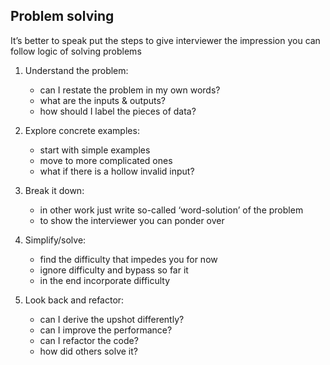 ## Problem solving

It’s better to speak put the steps to give interviewer the impression you can follow logic of solving problems

1) Understand the problem:
    * can I restate the problem in my own words?
    * what are the inputs & outputs?
    * how should I label the pieces of data?

2) Explore concrete examples:
    * start with simple examples
    * move to more complicated ones
    * what if there is a hollow invalid input?

3) Break it down:
    * in other work just write so-called ‘word-solution’ of the problem
    * to show the interviewer you can ponder over

4) Simplify/solve:
    * find the difficulty that impedes you for now
    * ignore difficulty and bypass so far it
    * in the end incorporate difficulty

5) Look back and refactor:
    * can I derive the upshot differently?
    * can I improve the performance?
    * can I refactor the code?
    * how did others solve it?
